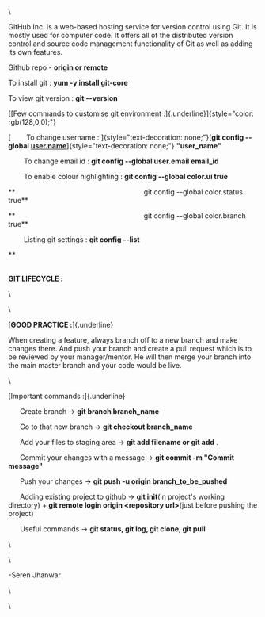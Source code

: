 \

GitHub Inc. is a web-based hosting service for version control using
Git. It is mostly used for computer code. It offers all of the
distributed version control and source code management functionality of
Git as well as adding its own features.

Github repo - **origin or remote**

To install git : **yum -y install git-core**

To view git version : **git \--version**

[[Few commands to customise git environment
:]{.underline}]{style="color: rgb(128,0,0);"}

[        To change username : ]{style="text-decoration: none;"}[**git
config \--global
[user.name](http://user.name)**]{style="text-decoration: none;"}
**"user_name"**

        To change email id : **git config \--global user.email
email_id**

        To enable colour highlighting : **git config \--global color.ui
true**

**                                                                  git
config \--global color.status true**

**                                                                  git
config \--global color.branch true**

        Listing git settings : **git config \--list**

**\**

**\
GIT LIFECYCLE :**

\

\

[**GOOD PRACTICE :**]{.underline}

When creating a feature, always branch off to a new branch and make
changes there. And push your branch and create a pull request which is
to be reviewed by your manager/mentor. He will then merge your branch
into the main master branch and your code would be live.

\

[Important commands :]{.underline}

      Create branch -\> **git branch branch_name**

      Go to that new branch -\> **git checkout branch_name**

      Add your files to staging area -\> **git add filename or git add**
.

      Commit your changes with a message -\> **git commit -m "Commit
message"**

      Push your changes -\> **git push -u origin branch_to_be_pushed**

      Adding existing project to github -\> **git init**(in project's
working directory) + **git remote login origin \<repository url\>**(just
before pushing the project)

      Useful commands -\> **git status, git log, git clone, git pull**

\

\

-Seren Jhanwar

\

\
